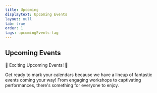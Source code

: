 ```yaml
---
title: Upcoming
displaytext: Upcoming Events
layout: null
tab: true
order: 1
tags: upcomingEvents-tag
---
```


## Upcoming Events

🎉 Exciting Upcoming Events! 🎉

Get ready to mark your calendars because we have a lineup of fantastic events coming your way! From engaging workshops to captivating performances, there's something for everyone to enjoy.
